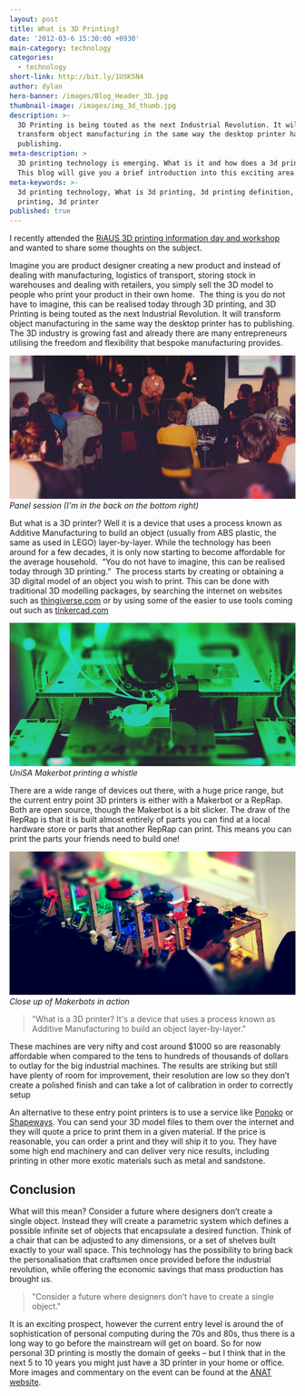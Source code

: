 ```yaml
---
layout: post
title: What is 3D Printing?
date: '2012-03-6 15:30:00 +0930'
main-category: technology
categories:
  - technology
short-link: http://bit.ly/1USK5N4
author: dylan
hero-banner: /images/Blog_Header_3D.jpg
thumbnail-image: /images/img_3d_thumb.jpg
description: >-
  3D Printing is being touted as the next Industrial Revolution. It will
  transform object manufacturing in the same way the desktop printer has to
  publishing.
meta-description: >
  3D printing technology is emerging. What is it and how does a 3d printer work?
  This blog will give you a brief introduction into this exciting area. 
meta-keywords: >-
  3d printing technology, What is 3d printing, 3d printing definition, 3d
  printing, 3d printer
published: true
---
```


I recently attended the [RiAUS 3D printing information day and workshop](http://riaus.org.au/programs-and-events/3d-printing-the-next-industrial-revolution/) and wanted to share some thoughts on the subject.

Imagine you are product designer creating a new product and instead of dealing with manufacturing, logistics of transport, storing stock in warehouses and dealing with retailers, you simply sell the 3D model to people who print your product in their own home.
​
The thing is you do not have to imagine, this can be realised today through 3D printing, and 3D Printing is being touted as the next Industrial Revolution. It will transform object manufacturing in the same way the desktop printer has to publishing. The 3D industry is growing fast and already there are many entrepreneurs utilising the freedom and flexibility that bespoke manufacturing provides.

![](/images/img_3d_1.jpg)
*Panel session (I'm in the back on the bottom right)*

But what is a 3D printer? Well it is a device that uses a process known as Additive Manufacturing to build an object (usually from ABS plastic, the same as used in LEGO) layer-by-layer. While the technology has been around for a few decades, it is only now starting to become affordable for the average household.
​
“You do not have to imagine, this can be realised today through 3D printing.”
​
The process starts by creating or obtaining a 3D digital model of an object you wish to print. This can be done with traditional 3D modelling packages, by searching the internet on websites such as [thingiverse.com](http://thingiverse.com) or by using some of the easier to use tools coming out such as [tinkercad.com](http://tinkercad.com)

![](/images/img_3d_2.jpg)
*UniSA Makerbot printing a whistle*

There are a wide range of devices out there, with a huge price range, but the current entry point 3D printers is either with a Makerbot or a RepRap. Both are open source, though the Makerbot is a bit slicker. The draw of the RepRap is that it is built almost entirely of parts you can find at a local hardware store or parts that another RepRap can print. This means you can print the parts your friends need to build one!

![](/images/img_3d_3.jpg)
*Close up of Makerbots in action*

> "What is a 3D printer? It's a device that uses a process known as Additive Manufacturing to build an object layer-by-layer."

These machines are very nifty and cost around $1000 so are reasonably affordable when compared to the tens to hundreds of thousands of dollars to outlay for the big industrial machines. The results are striking but still have plenty of room for improvement, their resolution are low so they don’t create a polished finish and can take a lot of calibration in order to correctly setup

An alternative to these entry point printers is to use a service like [Ponoko](http://www.ponoko.com/) or [Shapeways](http://www.shapeways.com/). You can send your 3D model files to them over the internet and they will quote a price to print them in a given material. If the price is reasonable, you can order a print and they will ship it to you. They have some high end machinery and can deliver very nice results, including printing in other more exotic materials such as metal and sandstone.

Conclusion
----------
What will this mean? Consider a future where designers don’t create a single object. Instead they will create a parametric system which defines a possible infinite set of objects that encapsulate a desired function. Think of a chair that can be adjusted to any dimensions, or a set of shelves built exactly to your wall space. This technology has the possibility to bring back the personalisation that craftsmen once provided before the industrial revolution, while offering the economic savings that mass production has brought us. 

> "Consider a future where designers don’t have to create a single object."

It is an exciting prospect, however the current entry level is around the of sophistication of personal computing during the 70s and 80s, thus there is a long way to go before the mainstream will get on board. So for now personal 3D printing is mostly the domain of geeks – but I think that in the next 5 to 10 years you might just have a 3D printer in your home or office. 
​
More images and commentary on the event can be found at the [ANAT website](http://makerblog.anat.org.au/2012/02/3d-printing-forum-riaus-20th-feb-2012-photos/).
